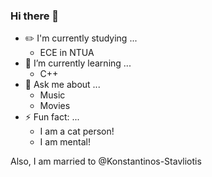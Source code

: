 ### Hi there 👋

- ✏️ I'm currently studying ...
  - ECE in NTUA
- 🌱 I’m currently learning ...
  - C++
- 💬 Ask me about ...
  - Music
  - Movies
- ⚡ Fun fact: ...
  - I am a cat person!
  - I am mental!

Also, I am married to @Konstantinos-Stavliotis
